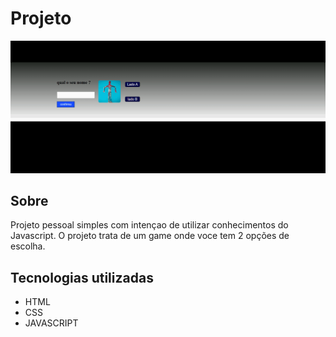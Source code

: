 # Projeto
<img src="gamedesignn.gif">

## Sobre
Projeto pessoal simples com intençao de utilizar conhecimentos do Javascript. 
O projeto trata de um game onde voce tem 2 opções de escolha.

## Tecnologias utilizadas 
- HTML
- CSS
- JAVASCRIPT
